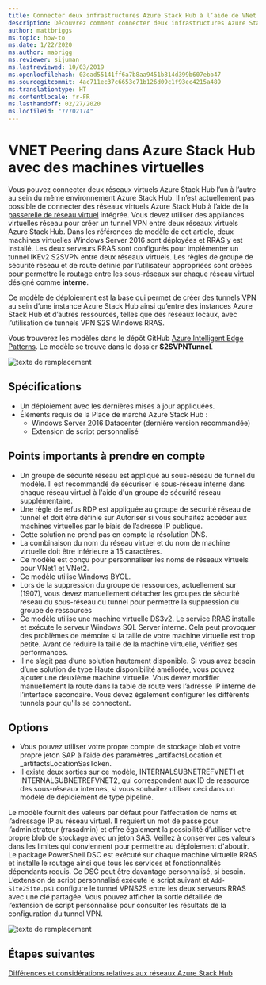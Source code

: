 ```yaml
---
title: Connecter deux infrastructures Azure Stack Hub à l’aide de VNet Peering
description: Découvrez comment connecter deux infrastructures Azure Stack Hub à l’aide de VNet Peering.
author: mattbriggs
ms.topic: how-to
ms.date: 1/22/2020
ms.author: mabrigg
ms.reviewer: sijuman
ms.lastreviewed: 10/03/2019
ms.openlocfilehash: 03ead55141ff6a7b8aa9451b814d399b607ebb47
ms.sourcegitcommit: 4ac711ec37c6653c71b126d09c1f93ec4215a489
ms.translationtype: HT
ms.contentlocale: fr-FR
ms.lasthandoff: 02/27/2020
ms.locfileid: "77702174"
---
```

# <a name="vnet-peering-in-azure-stack-hub-with-vms"></a>VNET Peering dans Azure Stack Hub avec des machines virtuelles

Vous pouvez connecter deux réseaux virtuels Azure Stack Hub l’un à l’autre au sein du même environnement Azure Stack Hub. Il n’est actuellement pas possible de connecter des réseaux virtuels Azure Stack Hub à l’aide de la [passerelle de réseau virtuel](https://docs.microsoft.com/azure-stack/user/azure-stack-network-differences) intégrée. Vous devez utiliser des appliances virtuelles réseau pour créer un tunnel VPN entre deux réseaux virtuels Azure Stack Hub. Dans les références de modèle de cet article, deux machines virtuelles Windows Server 2016 sont déployées et RRAS y est installé. Les deux serveurs RRAS sont configurés pour implémenter un tunnel IKEv2 S2SVPN entre deux réseaux virtuels. Les règles de groupe de sécurité réseau et de route définie par l’utilisateur appropriées sont créées pour permettre le routage entre les sous-réseaux sur chaque réseau virtuel désigné comme **interne**. 

Ce modèle de déploiement est la base qui permet de créer des tunnels VPN au sein d’une instance Azure Stack Hub ainsi qu’entre des instances Azure Stack Hub et d’autres ressources, telles que des réseaux locaux, avec l’utilisation de tunnels VPN S2S Windows RRAS. 

Vous trouverez les modèles dans le dépôt GitHub [Azure Intelligent Edge Patterns](https://github.com/Azure-Samples/azure-intelligent-edge-patterns
). Le modèle se trouve dans le dossier **S2SVPNTunnel**.

![texte de remplacement](./media/azure-stack-network-howto-vnet-peering/overview.png)

## <a name="requirements"></a>Spécifications

- Un déploiement avec les dernières mises à jour appliquées. 
- Éléments requis de la Place de marché Azure Stack Hub :
    -  Windows Server 2016 Datacenter (dernière version recommandée)
    -  Extension de script personnalisé

## <a name="things-to-consider"></a>Points importants à prendre en compte

- Un groupe de sécurité réseau est appliqué au sous-réseau de tunnel du modèle. Il est recommandé de sécuriser le sous-réseau interne dans chaque réseau virtuel à l'aide d'un groupe de sécurité réseau supplémentaire.
- Une règle de refus RDP est appliquée au groupe de sécurité réseau de tunnel et doit être définie sur Autoriser si vous souhaitez accéder aux machines virtuelles par le biais de l’adresse IP publique.
- Cette solution ne prend pas en compte la résolution DNS.
- La combinaison du nom du réseau virtuel et du nom de machine virtuelle doit être inférieure à 15 caractères.
- Ce modèle est conçu pour personnaliser les noms de réseaux virtuels pour VNet1 et VNet2.
- Ce modèle utilise Windows BYOL.
- Lors de la suppression du groupe de ressources, actuellement sur (1907), vous devez manuellement détacher les groupes de sécurité réseau du sous-réseau du tunnel pour permettre la suppression du groupe de ressources
- Ce modèle utilise une machine virtuelle DS3v2. Le service RRAS installe et exécute le serveur Windows SQL Server interne. Cela peut provoquer des problèmes de mémoire si la taille de votre machine virtuelle est trop petite. Avant de réduire la taille de la machine virtuelle, vérifiez ses performances.
- Il ne s’agit pas d’une solution hautement disponible. Si vous avez besoin d’une solution de type Haute disponibilité améliorée, vous pouvez ajouter une deuxième machine virtuelle. Vous devez modifier manuellement la route dans la table de route vers l’adresse IP interne de l’interface secondaire. Vous devez également configurer les différents tunnels pour qu'ils se connectent.

## <a name="options"></a>Options

- Vous pouvez utiliser votre propre compte de stockage blob et votre propre jeton SAP à l’aide des paramètres _artifactsLocation et _artifactsLocationSasToken.
- Il existe deux sorties sur ce modèle, INTERNALSUBNETREFVNET1 et INTERNALSUBNETREFVNET2, qui correspondent aux ID de ressource des sous-réseaux internes, si vous souhaitez utiliser ceci dans un modèle de déploiement de type pipeline.

Le modèle fournit des valeurs par défaut pour l’affectation de noms et l’adressage IP au réseau virtuel. Il requiert un mot de passe pour l’administrateur (rrasadmin) et offre également la possibilité d’utiliser votre propre blob de stockage avec un jeton SAS. Veillez à conserver ces valeurs dans les limites qui conviennent pour permettre au déploiement d'aboutir. Le package PowerShell DSC est exécuté sur chaque machine virtuelle RRAS et installe le routage ainsi que tous les services et fonctionnalités dépendants requis. Ce DSC peut être davantage personnalisé, si besoin. L’extension de script personnalisé exécute le script suivant et `Add-Site2Site.ps1` configure le tunnel VPNS2S entre les deux serveurs RRAS avec une clé partagée. Vous pouvez afficher la sortie détaillée de l’extension de script personnalisé pour consulter les résultats de la configuration du tunnel VPN.

![texte de remplacement](./media/azure-stack-network-howto-vnet-peering/s2svpntunnels2.png)

## <a name="next-steps"></a>Étapes suivantes

[Différences et considérations relatives aux réseaux Azure Stack Hub](azure-stack-network-differences.md)  